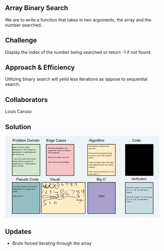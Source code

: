 ## Array Binary Search
We are to write a function that takes in two arguments, the array and the number searched.

## Challenge
Display the index of the number being searched or return -1 if not found. 

## Approach & Efficiency
Utilizing binary search will yeild less iterations as oppose to sequential search.

## Collaborators
Louis Caruso

## Solution
![Code Challenge 3](../../assets/array_binary_search.png)

## Updates
- Brute forced iterating through the array